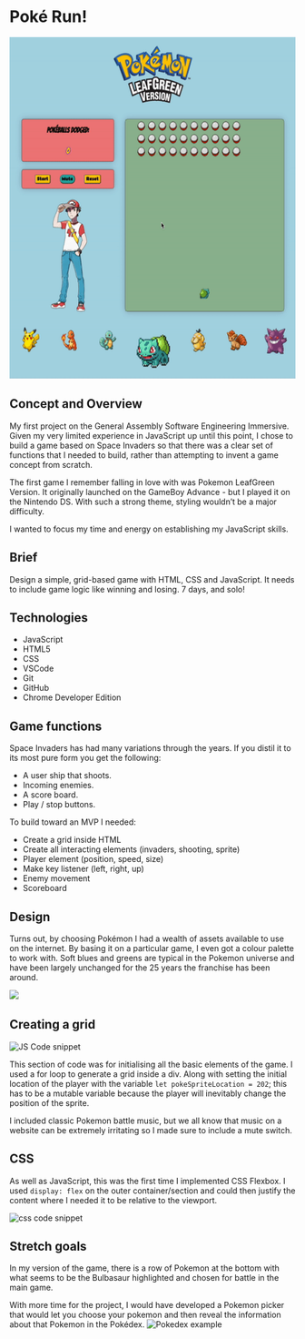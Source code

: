 
# Poké Run!

<img src="./assets/readme/pokedodgegameplay.gif" alt=" Project GIF" width="600" height="600">

## Concept and Overview
My first project on the General Assembly Software Engineering Immersive. Given my very limited experience in JavaScript up until this point, I chose to build a game based on Space Invaders so that there was a clear set of functions that I needed to build, rather than attempting to invent a game concept from scratch. 

The first game I remember falling in love with was Pokemon LeafGreen Version. It originally launched on the GameBoy Advance - but I played it on the Nintendo DS. With such a strong theme, styling wouldn’t be a major difficulty. 

I wanted to focus my time and energy on establishing my JavaScript skills. 


## Brief
Design a simple, grid-based game with HTML, CSS and JavaScript. It needs to include game logic like winning and losing. 7 days, and solo!

## Technologies
* JavaScript
* HTML5
* CSS
* VSCode
* Git
* GitHub
* Chrome Developer Edition

## Game functions
Space Invaders has had many variations through the years. If you distil it to its most pure form you get the following: 
* A user ship that shoots.
* Incoming enemies.
* A score board.
* Play / stop buttons.

To build toward an MVP I needed: 
* Create a grid inside HTML
* Create all interacting elements (invaders, shooting, sprite)
* Player element (position, speed, size)
* Make key listener (left, right, up)
* Enemy movement
* Scoreboard

## Design
Turns out, by choosing Pokémon I had a wealth of assets available to use on the internet. By basing it on a particular game, I even got a colour palette to work with. Soft blues and greens are typical in the Pokemon universe and have been largely unchanged for the 25 years the franchise has been around. 

![](https://i.pinimg.com/originals/d3/a8/1f/d3a81fefaa257e162b6c025c964f5422.png)

## Creating a grid

![JS Code snippet](https://imgur.com/a/rJNrHFP)

This section of code was for initialising all the basic elements of the game. I used a for loop to generate a grid inside a div. Along with setting the initial location of the player with the variable `let pokeSpriteLocation = 202`; this has to be a mutable variable because the player will inevitably change the position of the sprite.

I included classic Pokemon battle music, but we all know that music on a website can be extremely irritating so I made sure to include a mute switch. 

## CSS

As well as JavaScript, this was the first time I implemented CSS Flexbox. I used `display: flex` on the outer container/section and could then justify the content where I needed it to be relative to the viewport.


![css code snippet](https://imgur.com/j9HR9ZP)

## Stretch goals
In my version of the game, there is a row of Pokemon at the bottom with what seems to be the Bulbasaur highlighted and chosen for battle in the main game.

With more time for the project, I would have developed a Pokemon picker that would let you choose your pokemon and then reveal the information about that Pokemon in the Pokédex. 
![Pokedex example](https://th.bing.com/th/id/R.0b735a03b878f77afbf7debc65d39968?rik=LJ8rbs68BEYrxA&riu=http%3a%2f%2ffc00.deviantart.net%2ffs70%2ff%2f2012%2f117%2f2%2f8%2fpokedex_entry_001_bulbasaur_by_kburnsf-d4xsm7o.png&ehk=bIZ3bQON9uschHOubpzQ2fboU3CoBSWcyaSS3fMDCeQ%3d&risl=&pid=ImgRaw&r=0)



